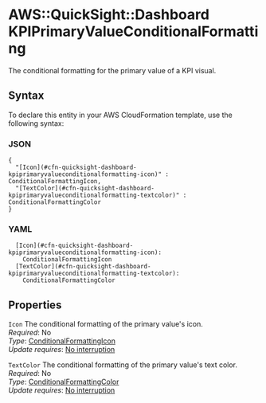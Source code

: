 # AWS::QuickSight::Dashboard KPIPrimaryValueConditionalFormatting<a name="aws-properties-quicksight-dashboard-kpiprimaryvalueconditionalformatting"></a>

The conditional formatting for the primary value of a KPI visual\.

## Syntax<a name="aws-properties-quicksight-dashboard-kpiprimaryvalueconditionalformatting-syntax"></a>

To declare this entity in your AWS CloudFormation template, use the following syntax:

### JSON<a name="aws-properties-quicksight-dashboard-kpiprimaryvalueconditionalformatting-syntax.json"></a>

```
{
  "[Icon](#cfn-quicksight-dashboard-kpiprimaryvalueconditionalformatting-icon)" : ConditionalFormattingIcon,
  "[TextColor](#cfn-quicksight-dashboard-kpiprimaryvalueconditionalformatting-textcolor)" : ConditionalFormattingColor
}
```

### YAML<a name="aws-properties-quicksight-dashboard-kpiprimaryvalueconditionalformatting-syntax.yaml"></a>

```
  [Icon](#cfn-quicksight-dashboard-kpiprimaryvalueconditionalformatting-icon):
    ConditionalFormattingIcon
  [TextColor](#cfn-quicksight-dashboard-kpiprimaryvalueconditionalformatting-textcolor):
    ConditionalFormattingColor
```

## Properties<a name="aws-properties-quicksight-dashboard-kpiprimaryvalueconditionalformatting-properties"></a>

`Icon` <a name="cfn-quicksight-dashboard-kpiprimaryvalueconditionalformatting-icon"></a>
The conditional formatting of the primary value's icon\.  
_Required_: No  
_Type_: [ConditionalFormattingIcon](aws-properties-quicksight-dashboard-conditionalformattingicon.md)  
_Update requires_: [No interruption](https://docs.aws.amazon.com/AWSCloudFormation/latest/UserGuide/using-cfn-updating-stacks-update-behaviors.html#update-no-interrupt)

`TextColor` <a name="cfn-quicksight-dashboard-kpiprimaryvalueconditionalformatting-textcolor"></a>
The conditional formatting of the primary value's text color\.  
_Required_: No  
_Type_: [ConditionalFormattingColor](aws-properties-quicksight-dashboard-conditionalformattingcolor.md)  
_Update requires_: [No interruption](https://docs.aws.amazon.com/AWSCloudFormation/latest/UserGuide/using-cfn-updating-stacks-update-behaviors.html#update-no-interrupt)
